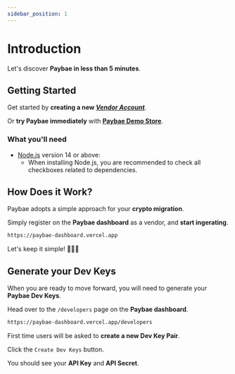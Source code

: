 ```yaml
---
sidebar_position: 1
---
```


# Introduction

Let's discover **Paybae in less than 5 minutes**.

## Getting Started

Get started by **creating a new [_Vendor Account_](https://paybae-dashboard.vercel.app)**.

Or **try Paybae immediately** with **[Paybae Demo Store](https://paybae-demo-store.vercel.app)**.

### What you'll need

- [Node.js](https://nodejs.org/en/download/) version 14 or above:
  - When installing Node.js, you are recommended to check all checkboxes related to dependencies.

## How Does it Work?

Paybae adopts a simple approach for your **crypto migration**.

Simply register on the **Paybae dashboard** as a vendor, and **start ingerating**.

```bash
https://paybae-dashboard.vercel.app
```

Let's keep it simple! 🚀🚀🚀

## Generate your Dev Keys

When you are ready to move forward, you will need to generate your **Paybae Dev Keys**.

Head over to the `/developers` page on the **Paybae dashboard**.

```bash
https://paybae-dashboard.vercel.app/developers
```

First time users will be asked to **create a new Dev Key Pair**.

Click the `Create Dev Keys` button.

You should see your **API Key** and **API Secret**.
